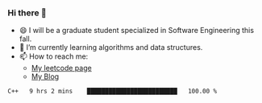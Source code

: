 ### Hi there 👋

<!--
**yanghongyang/yanghongyang** is a ✨ _special_ ✨ repository because its `README.md` (this file) appears on your GitHub profile.

Here are some ideas to get you started:

- 🔭 I’m currently working on ...
- 🌱 I’m currently learning ...
- 👯 I’m looking to collaborate on ...
- 🤔 I’m looking for help with ...
- 💬 Ask me about ...
- 📫 How to reach me: ...
- 😄 Pronouns: ...
- ⚡ Fun fact: ...
-->
- 😄 I will be a graduate student specialized in Software Engineering this fall.
- 🌱 I’m currently learning algorithms and data structures.
- 📫 How to reach me: 
  - [My leetcode page](https://leetcode-cn.com/u/hongyang-yang/)
  - [My Blog](https://yanghongyang.github.io/)

<!--START_SECTION:waka-->
```text
C++   9 hrs 2 mins    █████████████████████████   100.00 %
```
<!--END_SECTION:waka-->
